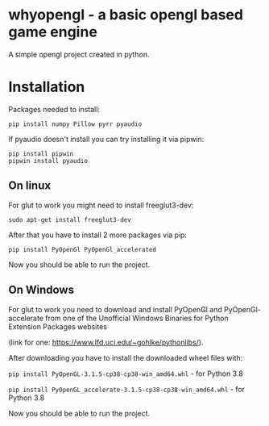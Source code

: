 # whyopengl - a basic opengl based game engine
A simple opengl project created in python.

# Installation

Packages needed to install:

```pip install numpy Pillow pyrr pyaudio```

If pyaudio doesn't install you can try installing it via pipwin:
```
pip install pipwin
pipwin install pyaudio
```

## On linux
For glut to work you might need to install freeglut3-dev:

```sudo apt-get install freeglut3-dev```

After that you have to install 2 more packages via pip:

```pip install PyOpenGl PyOpenGl_accelerated```

Now you should be able to run the project.

## On Windows
For glut to work you need to download and install PyOpenGl and PyOpenGl-accelerate from one of the Unofficial Windows Binaries for Python Extension Packages websites 

(link for one: https://www.lfd.uci.edu/~gohlke/pythonlibs/).

After downloading you have to install the downloaded wheel files with:

`pip install PyOpenGL-3.1.5-cp38-cp38-win_amd64.whl` - for Python 3.8

`pip install PyOpenGL_accelerate-3.1.5-cp38-cp38-win_amd64.whl` - for Python 3.8

Now you should be able to run the project.

